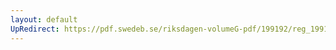 ```yaml
---
layout: default
UpRedirect: https://pdf.swedeb.se/riksdagen-volumeG-pdf/199192/reg_199192/reg_199192_0118.pdf
---
```

